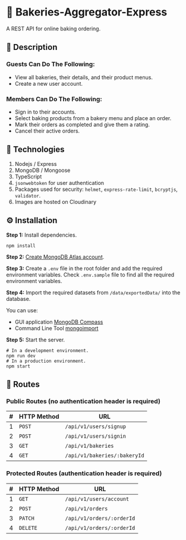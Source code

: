 # 🚀 Bakeries-Aggregator-Express

A REST API for online baking ordering.

## 📝 Description

### Guests Can Do The Following:

- View all bakeries, their details, and their product menus.
- Create a new user account.

### Members Can Do The Following:

- Sign in to their accounts.
- Select baking products from a bakery menu and place an order.
- Mark their orders as completed and give them a rating.
- Cancel their active orders.

## 💎 Technologies

1. Nodejs / Express
2. MongoDB / Mongoose
3. TypeScript
4. `jsonwebtoken` for user authentication
5. Packages used for security: `helmet`, `express-rate-limit`, `bcryptjs`, `validator`.
6. Images are hosted on Cloudinary

## ⚙️ Installation

**Step 1:** Install dependencies.

```shell
npm install
```

**Step 2:** [Create MongoDB Atlas account](https://www.mongodb.com/docs/atlas/tutorial/create-atlas-account/).

**Step 3:** Create a `.env` file in the root folder and add the required environment variables. Check `.env.sample` file to find all the required environment variables.

**Step 4:** Import the required datasets from `/data/exportedData/` into the database.

You can use:

- GUI application [MongoDB Compass](https://www.mongodb.com/products/compass)
- Command Line Tool [mongoimport](https://www.mongodb.com/docs/database-tools/mongoimport/)

**Step 5:** Start the server.

```shell
# In a development environment.
npm run dev
# In a production environment.
npm start
```

## 🚥 Routes

### Public Routes (no authentication header is required)

| #   | HTTP Method | URL                          |
| --- | ----------- | ---------------------------- |
| 1   | `POST`      | `/api/v1/users/signup`       |
| 2   | `POST`      | `/api/v1/users/signin`       |
| 3   | `GET`       | `/api/v1/bakeries`           |
| 4   | `GET`       | `/api/v1/bakeries/:bakeryId` |

### Protected Routes (authentication header is required)

| #   | HTTP Method | URL                       |
| --- | ----------- | ------------------------- |
| 1   | `GET`       | `/api/v1/users/account`   |
| 2   | `POST`      | `/api/v1/orders`          |
| 3   | `PATCH`     | `/api/v1/orders/:orderId` |
| 4   | `DELETE`    | `/api/v1/orders/:orderId` |
